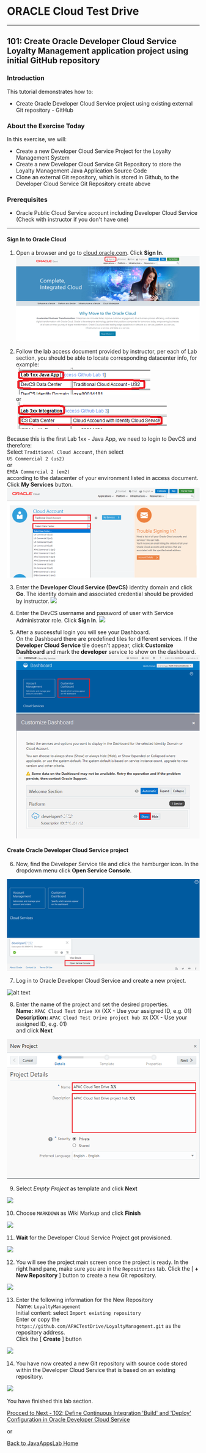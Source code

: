 # ORACLE Cloud Test Drive #
-----
## 101: Create Oracle Developer Cloud Service Loyalty Management application project using initial GitHub repository ##

### Introduction ###
This tutorial demonstrates how to:
- Create Oracle Developer Cloud Service project using existing external Git repository - GitHub

### About the Exercise Today ###
In this exercise, we will:
- Create a new Developer Cloud Service Project for the Loyalty Management System
- Create a new Developer Cloud Service Git Repository to store the Loyalty Management Java Application Source Code
- Clone an external Git repository, which is stored in Github, to the Developer Cloud Service Git Repository create above

### Prerequisites ###
- Oracle Public Cloud Service account including Developer Cloud Service (Check with instructor if you don't have one)

----

#### Sign In to Oracle Cloud ####

1. Open a browser and go to [cloud.oracle.com](https://cloud.oracle.com). Click **Sign In**.
![cloud.oracle.com](images/sign-in/sign.01.cloud.oracle.com.png)

2. Follow the lab access document provided by instructor, per each of Lab section, you should be able to locate corresponding datacenter info, for example:  
![](images/sign-in/sign.01.cloud.account.png)  
or  
![](images/sign-in/sign.01.cloud.account1.png)  

Because this is the first Lab 1xx - Java App, we need to login to DevCS and therefore:  
Select `Traditional Cloud Account`, then select    
    `US Commercial 2 (us2)`   
or    
    `EMEA Commercial 2 (em2)`    
according to the datacenter of your environment listed in access document.  Click **My Services** button.
![](images/sign-in/sign.02.select.datacenter.png)

3. Enter the **Developer Cloud Service \(DevCS\)** identity domain and click **Go**. The identity domain and associated credential should be provided by instructor.
![](images/sign-in/sign.03.identity.domain.png)

4. Enter the DevCS username and password of user with Service Administrator role. Click **Sign In**.
![](images/sign-in/sign.04.credentials.png)

5. After a successful login you will see your Dashboard.  
On the Dashboard there are predefined tiles for different services. If the **Developer Cloud Service** tile doesn't appear, click **Customize Dashboard** and mark the **developer** service to show on the dashboard.
![](images/sign-in/sign.05.dashboard.new.png)
![](images/sign-in/sign.06.customize.png)

#### Create Oracle Developer Cloud Service project ####

6. Now, find the Developer Service tile and click the hamburger icon. In the dropdown menu click **Open Service Console**.

![](images/101/01.dashboard.new.png)

7. Log in to Oracle Developer Cloud Service and create a new project.

![alt text](images/101/02.new.project.png)

8. Enter the name of the project and set the desired properties.   
	**Name:** `APAC Cloud Test Drive XX` (XX - Use your assigned ID, e.g. 01)  
	**Description:** `APAC Cloud Test Drive project hub XX` (XX - Use your assigned ID, e.g. 01)  
	and click **Next**

![](images/101/02.new.project.detail.png)

9. Select *Empty Project* as template and click **Next**

![](images/101/03.emptyproject.png)

10. Choose `MARKDOWN` as Wiki Markup and click **Finish**

![](images/101/04.finish.png)

11. **Wait** for the Developer Cloud Service Project got provisioned.

![](images/101/05.wait.png)

12. You will see the project main screen once the project is ready. In the right hand pane, make sure you are in the `Repositories` tab. Click the [ **+ New Repository** ] button to create a new Git repository.

![](images/101/06.newrepo.png)

13. Enter the following information for the New Repository   
   Name: `LoyaltyManagement`   
	 Initial content: select `Import existing repository`   
   Enter or copy the `https://github.com/APACTestDrive/LoyaltyManagement.git` as the repository address.   
Click the [ **Create** ] button

![](images/101/07.repoinfo.png)

14. You have now created a new Git repository with source code stored within the Developer Cloud Service that is based on an existing repository.

![](images/101/08.repocreated.png)


You have finished this lab section.

[Procced to Next - 102: Define Continuous Integration 'Build' and 'Deploy' Configuration in Oracle Developer Cloud Service](102-JavaAppsLab.md)

or

[Back to JavaAppsLab Home](README.md)
